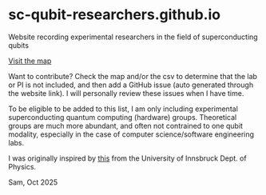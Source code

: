 # sc-qubit-researchers.github.io
Website recording experimental researchers in the field of superconducting qubits

[Visit the map](https://sc-qubit-researchers.github.io)

Want to contribute? Check the map and/or the csv to determine that the lab or PI is not included, and then add a GitHub issue (auto generated through the website link). I will personally review these issues when I have time. 

To be eligible to be added to this list, I am only including experimental superconducting quantum computing (hardware) groups. Theoretical groups are much more abundant, and often not contrained to one qubit modality, especially in the case of computer science/software engineering labs. 

I was originally inspired by [this](https://quantumoptics.at/en/links/ion-trapping-worldwide.html) from the University of Innsbruck Dept. of Physics. 

Sam, Oct 2025